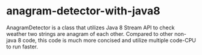 # anagram-detector-with-java8
AnagramDetector is a class that utilizes Java 8 Stream API to check weather two strings are anagram of each other. 
Compared to other non-java 8 code, this code is much more concised and utilize multiple code-CPU to run faster.
